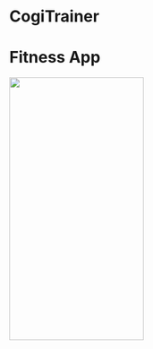 # CogiTrainer
# Fitness App
<img src="https://user-images.githubusercontent.com/42293856/52301488-6ba56700-2982-11e9-9574-4876fd098ae6.png" width="240" height="470"> 

